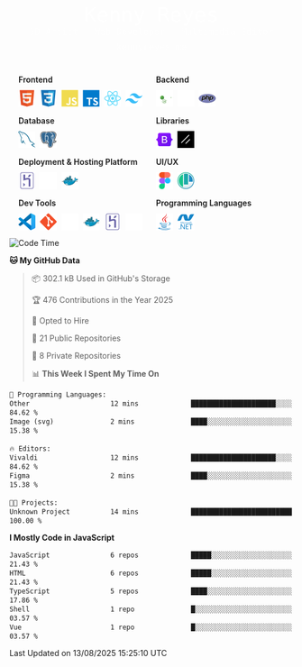 <div align="center" style="padding: 1.625rem 0.25rem; color: white;">
  <div style="font-family: 'Monaco', 'Menlo', 'Ubuntu Mono', monospace; font-size: 36px; font-weight: regular;">
    Kenny Reyes
  </div>
  <div style="font-family: 'Monaco', 'Menlo', 'Ubuntu Mono', monospace; font-size: 16px; margin-bottom: 8px; opacity: 0.9;">
    3D Artist - Web Developer - Multimedia Editor
  </div>
  <div style="font-family: 'Monaco', 'Menlo', 'Ubuntu Mono', monospace; font-size: 16px; opacity: 0.8;">
    kennyreyes.me
  </div>
</div>

<div align="center" style="margin:8px 0;">
<div style="display:grid;grid-template-columns:repeat(auto-fit,minmax(220px,1fr));gap:1rem;max-width:1000px;margin:14px auto 0;padding:0 1rem;text-align:left;">
  <div style="display:flex;flex-direction:column;justify-content:center;align-items:flex-start;gap:0.625rem;align-self:stretch;">
    <div style="font-weight:600;">Frontend</div>
    <div style="display:flex;flex-wrap:wrap;gap:8px;">
      <img height="30" src="assets/html5-original 1.svg" alt="HTML5" title="HTML5"/>
      <img height="30" src="assets/css3-original 1.svg" alt="CSS3" title="CSS3"/>
      <img height="30" src="assets/javascript-plain 1.svg" alt="JavaScript" title="JavaScript"/>
      <img height="30" src="assets/typescript-original 1.svg" alt="TypeScript" title="TypeScript"/>
      <img height="30" src="assets/react-original 1.svg" alt="React" title="React"/>
      <img height="30" src="assets/tailwindcss-original 1.svg" alt="Tailwind CSS" title="Tailwind CSS"/>
    </div>
  </div>
  <div style="display:flex;flex-direction:column;justify-content:center;align-items:flex-start;gap:0.625rem;align-self:stretch;">
    <div style="font-weight:600;">Backend</div>
    <div style="display:flex;flex-wrap:wrap;gap:8px;">
      <img height="30" src="assets/nodejs-original-wordmark 1.svg" alt="Node.js" title="Node.js"/>
      <img height="30" src="assets/express-original 1.svg" alt="Express" title="Express"/>
      <img height="30" src="assets/php-original 1.svg" alt="PHP" title="PHP"/>
    </div>
  </div>
  <div style="display:flex;flex-direction:column;justify-content:center;align-items:flex-start;gap:0.625rem;align-self:stretch;">
    <div style="font-weight:600;">Database</div>
    <div style="display:flex;flex-wrap:wrap;gap:8px;">
      <img height="30" src="assets/mysql-original 1.svg" alt="MySQL" title="MySQL"/>
      <img height="30" src="assets/postgresql-original 1.svg" alt="PostgreSQL" title="PostgreSQL"/>
    </div>
  </div>
  <div style="display:flex;flex-direction:column;justify-content:center;align-items:flex-start;gap:0.625rem;align-self:stretch;">
    <div style="font-weight:600;">Libraries</div>
    <div style="display:flex;flex-wrap:wrap;gap:8px;">
      <img height="30" src="assets/bootstrap-original 1.svg" alt="Bootstrap" title="Bootstrap"/>
      <img height="30" src="assets/shadcn.svg" alt="Bootstrap" title="Bootstrap"/>
    </div>
  </div>
    <div style="display:flex;flex-direction:column;justify-content:center;align-items:flex-start;gap:0.625rem;align-self:stretch;">
    <div style="font-weight:600;">Deployment & Hosting Platform</div>
    <div style="display:flex;flex-wrap:wrap;gap:8px;">
      <img height="30" src="assets/heroku-original 1.svg" alt="Heroku" title="Heroku"/>
      <img height="30" src="assets/vercel-original 1.svg" alt="Vercel" title="Vercel"/>
      <img height="30" src="assets/docker-original 1.svg" alt="Docker" title="Docker"/>
    </div>
  </div>
  <div style="display:flex;flex-direction:column;justify-content:center;align-items:flex-start;gap:0.625rem;align-self:stretch;">
    <div style="font-weight:600;">UI/UX</div>
    <div style="display:flex;flex-wrap:wrap;gap:8px;">
      <img height="30" src="assets/figma-original 1.svg" alt="Figma" title="Figma"/>
      <img height="30" src="assets/polypane.svg" alt="Figma" title="Figma"/>
    </div>
  </div>
  <div style="display:flex;flex-direction:column;justify-content:center;align-items:flex-start;gap:0.625rem;align-self:stretch;">
    <div style="font-weight:600;">Dev Tools</div>
    <div style="display:flex;flex-wrap:wrap;gap:8px;">
      <img height="30" src="assets/vscode-original 1.svg" alt="VS Code" title="VS Code"/>
      <img height="30" src="assets/git-original 1.svg" alt="Git" title="Git"/>
      <img height="30" src="assets/github-original 1.svg" alt="GitHub" title="GitHub"/>
      <img height="30" src="assets/docker-original 1.svg" alt="Docker" title="Docker"/>
      <img height="30" src="assets/heroku-original 1.svg" alt="Heroku" title="Heroku"/>
      <img height="30" src="assets/vercel-original 1.svg" alt="Vercel" title="Vercel"/>
    </div>
  </div>
  <div style="display:flex;flex-direction:column;justify-content:center;align-items:flex-start;gap:0.625rem;align-self:stretch;">
    <div style="font-weight:600;">Programming Languages</div>
    <div style="display:flex;flex-wrap:wrap;gap:8px;">
      <img height="30" src="assets/java-original 1.svg" alt="Java" title="Java"/>
      <img height="30" src="assets/dot-net-plain-wordmark 1.svg" alt=".NET" title=".NET"/>
    </div>
  </div>
</div>
</div>

<!--START_SECTION:waka-->

![Code Time](http://img.shields.io/badge/Code%20Time-6%20hrs%2025%20mins-blue)

**🐱 My GitHub Data**

> 📦 302.1 kB Used in GitHub's Storage
>
> 🏆 476 Contributions in the Year 2025
>
> 💼 Opted to Hire
>
> 📜 21 Public Repositories
>
> 🔑 8 Private Repositories
>
> 📊 **This Week I Spent My Time On**

```text
💬 Programming Languages:
Other                    12 mins             █████████████████████░░░░   84.62 %
Image (svg)              2 mins              ████░░░░░░░░░░░░░░░░░░░░░   15.38 %

🔥 Editors:
Vivaldi                  12 mins             █████████████████████░░░░   84.62 %
Figma                    2 mins              ████░░░░░░░░░░░░░░░░░░░░░   15.38 %

🐱‍💻 Projects:
Unknown Project          14 mins             █████████████████████████   100.00 %
```

**I Mostly Code in JavaScript**

```text
JavaScript               6 repos             █████░░░░░░░░░░░░░░░░░░░░   21.43 %
HTML                     6 repos             █████░░░░░░░░░░░░░░░░░░░░   21.43 %
TypeScript               5 repos             ████░░░░░░░░░░░░░░░░░░░░░   17.86 %
Shell                    1 repo              █░░░░░░░░░░░░░░░░░░░░░░░░   03.57 %
Vue                      1 repo              █░░░░░░░░░░░░░░░░░░░░░░░░   03.57 %
```

Last Updated on 13/08/2025 15:25:10 UTC

<!--END_SECTION:waka-->

###
